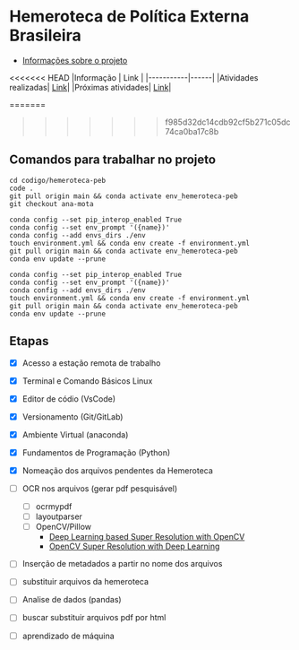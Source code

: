 # Hemeroteca de Política Externa Brasileira


- [Informações sobre o projeto](https://apoio.labriunesp.org/docs/projetos/dados/hemeroteca-peb/intro)

<<<<<<< HEAD
|Informação | Link |
|-----------|------|
|Atividades realizadas| [Link](https://labriunesp.org/docs/projetos/dados/hemeroteca-peb/intro#atividades-realizadas)|
|Próximas atividades| [Link](https://labriunesp.org/docs/projetos/dados/hemeroteca-peb/intro#proximas-atividades)|



=======
>>>>>>> f985d32dc14cdb92cf5b271c05dc74ca0ba17c8b
## Comandos para trabalhar no projeto

```
cd codigo/hemeroteca-peb
code .
git pull origin main && conda activate env_hemeroteca-peb
git checkout ana-mota
```

```
conda config --set pip_interop_enabled True
conda config --set env_prompt '({name})'
conda config --add envs_dirs ./env
touch environment.yml && conda env create -f environment.yml
git pull origin main && conda activate env_hemeroteca-peb
conda env update --prune
```

```
conda config --set pip_interop_enabled True
conda config --set env_prompt '({name})'
conda config --add envs_dirs ./env
touch environment.yml && conda env create -f environment.yml
git pull origin main && conda activate env_hemeroteca-peb
conda env update --prune
```

## Etapas

- [x] Acesso a estação remota de trabalho

- [x] Terminal e Comando Básicos Linux

- [x] Editor de códio (VsCode)

- [x] Versionamento (Git/GitLab)

- [x] Ambiente Virtual (anaconda)

- [x] Fundamentos de Programação (Python)

- [x] Nomeação dos arquivos pendentes da Hemeroteca

- [ ] OCR nos arquivos (gerar pdf pesquisável)
  - [ ] ocrmypdf
  - [ ] layoutparser
  - [ ] OpenCV/Pillow
    - [Deep Learning based Super Resolution with OpenCV](https://towardsdatascience.com/deep-learning-based-super-resolution-with-opencv-4fd736678066)
    - [OpenCV Super Resolution with Deep Learning](https://www.pyimagesearch.com/2020/11/09/opencv-super-resolution-with-deep-learning/)

- [ ] Inserção de metadados a partir no nome dos arquivos

- [ ] substituir arquivos da hemeroteca

- [ ] Analise de dados (pandas)

- [ ] buscar substituir arquivos pdf por html

- [ ] aprendizado de máquina
